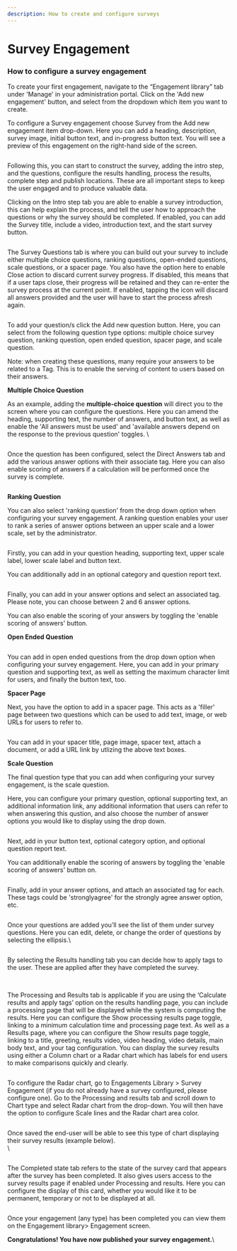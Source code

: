 ```yaml
---
description: How to create and configure surveys
---
```


# Survey Engagement

### How to configure a survey engagement

To create your first engagement, navigate to the “Engagement library” tab under 'Manage' in your administration portal. Click on the 'Add new engagement' button, and select from the dropdown which item you want to create.

To configure a Survey engagement choose Survey from the Add new engagement item drop-down. Here you can add a heading, description, survey image, initial button text, and in-progress button text. You will see a preview of this engagement on the right-hand side of the screen.

<figure><img src="https://lh7-us.googleusercontent.com/jxQKmMckk0Pt0v32TPu0SHI3uAUlpuW7F6JcfkS-BBwWVqRpvljFpmBq2IO8HdyBez7gwfGO3HlmlzjWEA8qoGZu5KB8tQEjNIPJ8fxLLOoHl8jtjjKus0B3ydaqzxajLETYBq12WoW0DOCmOJU3GVc" alt=""><figcaption></figcaption></figure>

Following this, you can start to construct the survey, adding the intro step, and the questions, configure the results handling, process the results, complete step and publish locations. These are all important steps to keep the user engaged and to produce valuable data.

Clicking on the Intro step tab you are able to enable a survey introduction, this can help explain the process, and tell the user how to approach the questions or why the survey should be completed. If enabled, you can add the Survey title, include a video, introduction text, and the start survey button.

<figure><img src="https://lh7-us.googleusercontent.com/gkhDfL5jP05NOtI3Mri7eUfCeL_m5aTrywRMEXXQLpRpCNtyfFHLEVsu5SzCtKthQr2omU0RyQ-t_hIKwM46t2qbIPxDHPYe_oCl4Pw4EXiQqVT4rB7ISJd6dxxbQaJ7Ngj3w_866Cnf-5y2O19jvC8" alt=""><figcaption></figcaption></figure>

The Survey Questions tab is where you can build out your survey to include either multiple choice questions, ranking questions, open-ended questions, scale questions, or a spacer page. You also have the option here to enable Close action to discard current survey progress. If disabled, this means that if a user taps close, their progress will be retained and they can re-enter the survey process at the current point. If enabled, tapping the icon will discard all answers provided and the user will have to start the process afresh again.

<figure><img src="https://lh7-us.googleusercontent.com/F-HARteT-25_Z20W4UYjR4P7Dh8dJgVkV7fjJL8jvCt2V5NEI4lke8fEcDoytDHhs8PezVcsqtRoftS3lDw4rTpIYh03KzHFMaxAR8vUimNEHFQH7k38HKgZSLI7pdQ-v5hx5zUtTW-tkrRnxlhMs4A" alt=""><figcaption></figcaption></figure>

To add your question/s click the Add new question button. Here, you can select from the following question type options: multiple choice survey question, ranking question, open ended question, spacer page, and scale question.&#x20;



Note: when creating these questions, many require your answers to be related to a Tag. This is to enable the serving of content to users based on their answers.&#x20;

**Multiple Choice Question**&#x20;

As an example, adding the **multiple-choice question** will direct you to the screen where you can configure the questions. Here you can amend the heading, supporting text, the number of answers, and button text, as well as enable the 'All answers must be used' and 'available answers depend on the response to the previous question' toggles. \


<figure><img src="https://lh7-us.googleusercontent.com/Ur0b4f7iEsCXKW73vNrraA5HdsUmA2uIKBJ4Anldzbi4oGE0L8E3yZJIQv9IqlFQbYlwZ0R1yKi2OYHvO_1iAU2_nbRZHj_j53NE_Q5yh9rb2O3_HOE0B9G_-nXEOcO7Z_9DBqdze0MXScbqRoMgQMQ" alt=""><figcaption></figcaption></figure>

Once the question has been configured, select the Direct Answers tab and add the various answer options with their associate tag. Here you can also enable scoring of answers if a calculation will be performed once the survey is complete.



<figure><img src="https://lh7-us.googleusercontent.com/8fcTj20o44WW6ZaAT5ZQNIrfTZkcYifqzJJVdAlHmFwoTKNXlPlLXfCMHHC3LH43AGOYY7dvwO7r-lwnZ_ohvV57NlJ76AZ5kJ3L5ATSWi9C2mWa15Iy-Op_4Y0Yl53GQsXavlPr-l_X2xk1yvQf1aQ" alt=""><figcaption></figcaption></figure>

**Ranking Question**

You can also select 'ranking question' from the drop down option when configuring your survey engagement. A ranking question enables your user to rank a series of answer options between an upper scale and a lower scale, set by the administrator.&#x20;

<figure><img src="../../../.gitbook/assets/Screenshot 2024-07-08 at 13.44.37.png" alt=""><figcaption></figcaption></figure>

Firstly, you can add in your question heading, supporting text, upper scale label, lower scale label and button text.&#x20;

You can additionally add in an optional category and question report text.&#x20;

<figure><img src="../../../.gitbook/assets/Screenshot 2024-07-08 at 13.48.03.png" alt=""><figcaption></figcaption></figure>

Finally, you can add in your answer options and select an associated tag. Please note, you can choose between 2 and 6 answer options.&#x20;

You can also enable the scoring of your answers by toggling the 'enable scoring of answers' button.&#x20;

**Open Ended Question**

<figure><img src="../../../.gitbook/assets/Screenshot 2024-07-08 at 13.51.04.png" alt=""><figcaption></figcaption></figure>

You can add in open ended questions from the drop down option when configuring your survey engagement. Here, you can add in your primary question and supporting text, as well as setting the maximum character limit for users, and finally the button text, too.&#x20;

**Spacer Page**

Next, you have the option to add in a spacer page. This acts as a 'filler' page between two questions which can be used to add text, image, or web URLs for users to refer to.



<figure><img src="../../../.gitbook/assets/Screenshot 2024-07-08 at 13.53.27.png" alt=""><figcaption></figcaption></figure>

You can add in your spacer title, page image, spacer text, attach a document, or add a URL link by utlizing the above text boxes.&#x20;

**Scale Question**&#x20;

The final question type that you can add when configuring your survey engagement, is the scale question.&#x20;

Here, you can configure your primary question, optional supporting text, an additional information link, any additional information that users can refer to when answering this qustion, and also choose the number of answer options you would like to display using the drop down.&#x20;

<figure><img src="../../../.gitbook/assets/Screenshot 2024-07-08 at 13.55.50.png" alt=""><figcaption></figcaption></figure>

Next, add in your button text, optional category option, and optional question report text.

You can additionally enable the scoring of answers by toggling the 'enable scoring of answers' button on.&#x20;

<figure><img src="../../../.gitbook/assets/Screenshot 2024-07-08 at 13.55.57.png" alt=""><figcaption></figcaption></figure>

Finally, add in your answer options, and attach an associated tag for each. These tags could be 'stronglyagree' for the strongly agree answer option, etc.&#x20;

<figure><img src="../../../.gitbook/assets/Screenshot 2024-07-08 at 13.56.06.png" alt=""><figcaption></figcaption></figure>

Once your questions are added you’ll see the list of them under survey questions. Here you can edit, delete, or change the order of questions by selecting the ellipsis.\


<figure><img src="https://lh7-us.googleusercontent.com/XXitUw1So2PyRkDW00hQSvbjlG1IGr3wrzr2ACAU3YxWR3eLIs3n5F16zce7mixzyM-kVsdJpvVkHPkuz89d2Iv5F8J0vhFwMe19wso9M0iNY2a2F_igYP3MbjqS0oiNjo9H7TunhsaWV7iDG6BaziM" alt=""><figcaption></figcaption></figure>

By selecting the Results handling tab you can decide how to apply tags to the user. These are applied after they have completed the survey.

<figure><img src="https://lh7-us.googleusercontent.com/9rPIz-WIrtZOjbHzEhEDIsv5AzQBOFK7nxllHKoS3GkYRAiJvo4lgXsyaj0Jb-ZLy8jJH9SIvukheFv5fdsXf4oklAbrvsAwzoeB0Hreapymxy3yhXLqwC4HCGGC7oZ0L0QNbqPX2YTVyqMJq0zUkro" alt=""><figcaption></figcaption></figure>

\
The Processing and Results tab is applicable if you are using the ‘Calculate results and apply tags’ option on the results handling page, you can include a processing page that will be displayed while the system is computing the results. Here you can configure the Show processing results page toggle, linking to a minimum calculation time and processing page text. As well as a Results page, where you can configure the Show results page toggle, linking to a title, greeting, results video, video heading, video details, main body text, and your tag configuration. You can display the survey results using either a Column chart or a Radar chart which has labels for end users to make comparisons quickly and clearly.

<figure><img src="https://lh7-us.googleusercontent.com/N_HPUjPL16R8KAc2APBBDGFiz4PG7Ky5JV2XVw6WbcCg-LH2cqgJMOg5hfEsHBts0vNGMB2FQcLP2zw5YX31vzWDqW1k5MWH6dZkYKiA3rxuttLMNRTyGicFTlrg-OMLjdo5hYDwlfHm2na4kaRh7TM" alt=""><figcaption></figcaption></figure>

To configure the Radar chart, go to Engagements Library > Survey Engagement (if you do not already have a survey configured, please configure one). Go to the Processing and results tab and scroll down to Chart type and select Radar chart from the drop-down. You will then have the option to configure Scale lines and the Radar chart area color.

<figure><img src="https://lh7-us.googleusercontent.com/kulRhzLEDPUU39B3_2cNpWZUKW3TFpTQH0vztj_eAgPQUV-KlqCDJxOlVMsRNQg0FTMp196ieiAc5r8VVPF-71UKCCIyPMCNbJhxWeDOT9ZZy_h-pDI_LXndTrQDLjZ0AS5wR-bwxuHjQ7Vq0e3qzgY" alt=""><figcaption></figcaption></figure>



Once saved the end-user will be able to see this type of chart displaying their survey results (example below).\
\


<figure><img src="https://lh7-us.googleusercontent.com/l6ieV42xxPR8JZkU6M0Aa33F4iCqFELqPS-8RHaj0C_rhUEpTOS0LU3l4p76M9rQiOf8tSMKkjtji-WFB1U_Acrm3WLhGsAcOEGhBecZmmCu42NsducGuePeqG3XpoKFBrOcy13_fxz91KSz-dsJjOk" alt=""><figcaption></figcaption></figure>

The Completed state tab refers to the state of the survey card that appears after the survey has been completed. It also gives users access to the survey results page if enabled under Processing and results. Here you can configure the display of this card, whether you would like it to be permanent, temporary or not to be displayed at all.

<figure><img src="https://lh7-us.googleusercontent.com/Z7Gc05czbxwJLP3ybY8TJy7PNbnEk5XUbAnFFGedIp2WtdnOY71Mi9BFGazeHbb6WG1iValb9PrTvlB8VwiFNIx7hmTmFH4V0aAEDUhq9_jgEGbxXJIt5G7fp1OJy8Pf_gN3dh0gSdSFUoK4hfvUp_Q" alt=""><figcaption></figcaption></figure>

Once your engagement (any type) has been completed you can view them on the Engagement library> Engagement screen.

**Congratulations! You have now published your survey engagement.**\

